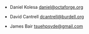 - Daniel Kolesa <daniel@octaforge.org>

- David Cantrell <dcantrell@burdell.org>

- James Bair <tsuehpsyde@gmail.com>
